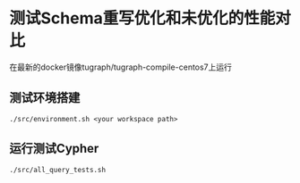 # 测试Schema重写优化和未优化的性能对比
在最新的docker镜像tugraph/tugraph-compile-centos7上运行
## 测试环境搭建
```
./src/environment.sh <your workspace path>
```

## 运行测试Cypher
```
./src/all_query_tests.sh
```